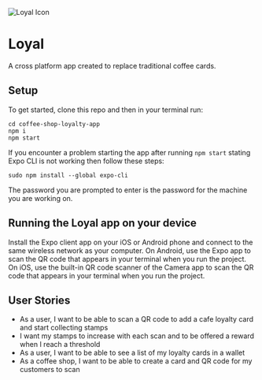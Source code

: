 ![Loyal Icon](https://github.com/kahikatea-2021/coffee-shop-loyalty-app/blob/testing/assets/redeemIcon.png)

# Loyal 
A cross platform app created to replace traditional coffee cards. 

## Setup

To get started, clone this repo and then in your terminal run:

```
cd coffee-shop-loyalty-app
npm i
npm start
```

If you encounter a problem starting the app after running ```npm start``` stating Expo CLI is not working then follow these steps:

```
sudo npm install --global expo-cli
```
The password you are prompted to enter is the password for the machine you are working on.

## Running the Loyal app on your device
Install the Expo client app on your iOS or Android phone and connect to the same wireless network as your computer. 
On Android, use the Expo app to scan the QR code that appears in your terminal when you run the project. 
On iOS, use the built-in QR code scanner of the Camera app to scan the QR code that appears in your terminal when you run the project.


## User Stories
* As a user, I want to be able to scan a QR code to add a cafe loyalty card and start collecting stamps
* I want my stamps to increase with each scan and to be offered a reward when I reach a threshold
* As a user, I want to be able to see a list of my loyalty cards in a wallet
* As a coffee shop, I want to be able to create a card and QR code for my customers to scan
